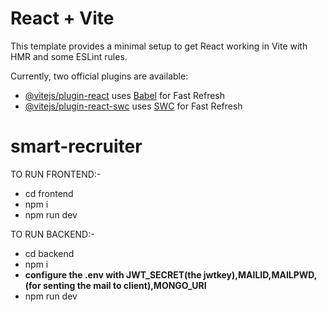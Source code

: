 # React + Vite

This template provides a minimal setup to get React working in Vite with HMR and some ESLint rules.

Currently, two official plugins are available:

- [@vitejs/plugin-react](https://github.com/vitejs/vite-plugin-react/blob/main/packages/plugin-react/README.md) uses [Babel](https://babeljs.io/) for Fast Refresh
- [@vitejs/plugin-react-swc](https://github.com/vitejs/vite-plugin-react-swc) uses [SWC](https://swc.rs/) for Fast Refresh

# smart-recruiter
TO RUN FRONTEND:-
- cd frontend
- npm i
- npm run dev

TO RUN BACKEND:-
- cd backend
- npm i
- **configure the .env with JWT_SECRET(the jwtkey),MAILID,MAILPWD,(for senting the mail to client),MONGO_URI**
- npm run dev
